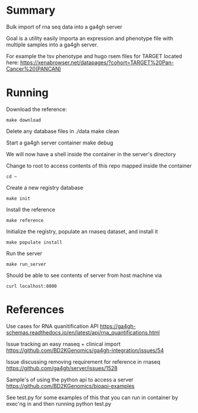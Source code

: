 # Summary
Bulk import of rna seq data into a ga4gh server

Goal is a utility easily importa an expression and phenotype
file with multiple samples into a ga4gh server.

For example the tsv phenotype and hugo rsem files for
TARGET located here:
https://xenabrowser.net/datapages/?cohort=TARGET%20Pan-Cancer%20(PANCAN)

# Running

Download the reference:

    make download

Delete any database files in ./data
    make clean

Start a ga4gh server container
    make debug

We will now have a shell inside the container in the server's directory

Change to root to access contents of this repo mapped inside the container
    
    cd ~

Create a new registry database
    
    make init

Install the reference
    
    make reference

Initialize the registry, populate an rnaseq dataset, and install it
    
    make populate install


Run the server

    make run_server

Should be able to see contents of server from host machine via
    
    curl localhost:8000

# References

Use cases for RNA quanitification API
https://ga4gh-schemas.readthedocs.io/en/latest/api/rna_quantifications.html

Issue tracking an easy rnaseq + clinical import
https://github.com/BD2KGenomics/ga4gh-integration/issues/54

Issue discussing removing requirement for reference in rnaseq
https://github.com/ga4gh/server/issues/1528

Sample's of using the python api to access a server
https://github.com/BD2KGenomics/bioapi-examples

See test.py for some examples of this that you can run in container
by exec'ng in and then running python test.py


